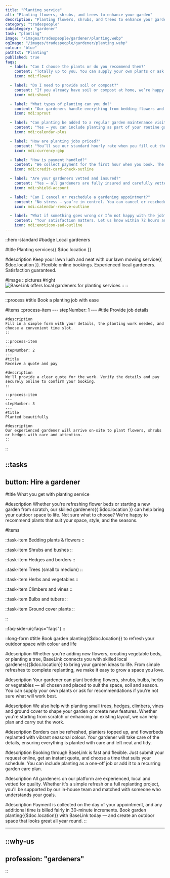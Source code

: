 ```yaml
---
title: "Planting service"
alt: "Planting flowers, shrubs, and trees to enhance your garden"
description: "Planting flowers, shrubs, and trees to enhance your garden"
category: "tradespeople"
subcategory: "gardener"
task: "planting"
image: "/images/tradespeople/gardener/planting.webp"
ogImage: "/images/tradespeople/gardener/planting.webp"
colour: "blue"
pathtxt: "Planting"
published: true
faqs:
  - label: "Can I choose the plants or do you recommend them?"
    content: "Totally up to you. You can supply your own plants or ask your gardener to recommend options that suit your space, style and seasonal conditions. Just let us know in the form what you’re looking for, and we’ll tailor the service accordingly."
    icon: mdi:flower

  - label: "Do I need to provide soil or compost?"
    content: "If you already have soil or compost at home, we’re happy to use it. If not, your gardener can bring or source the right type for your plants. We’ll confirm any material costs with you in advance before anything’s purchased."
    icon: mdi:shovel

  - label: "What types of planting can you do?"
    content: "Our gardeners handle everything from bedding flowers and shrubs to herbs, vegetables, hedges and even small trees. We also plant bulbs, climbers and ground cover — ideal for seasonal updates or long-term design."
    icon: mdi:sprout

  - label: "Can planting be added to a regular garden maintenance visit?"
    content: "Yes – you can include planting as part of your routine garden care. Just let us know what you need when booking and we’ll build it into your regular visit or schedule a one-off session."
    icon: mdi:calendar-plus

  - label: "How are planting jobs priced?"
    content: "You’ll see our standard hourly rate when you fill out the form, but final pricing depends on the scope of work. Once submitted, we’ll review the details and get back to you with a tailored quote and estimated time to complete the job. The minimum booking is one hour."
    icon: mdi:currency-gbp

  - label: "How is payment handled?"
    content: "We collect payment for the first hour when you book. The rest is charged on the day of the job, based on time worked. Extra time is billed fairly in 30-minute increments, and everything is processed securely online."
    icon: mdi:credit-card-check-outline

  - label: "Are your gardeners vetted and insured?"
    content: "Yes – all gardeners are fully insured and carefully vetted. We run background checks, interview each candidate, and assess their experience before they join BaseLink. But it doesn’t stop there – we collect ongoing feedback after every job to make sure only the best stick around. So you get safe, reliable service every time."
    icon: mdi:shield-account

  - label: "Can I cancel or reschedule a gardening appointment?"
    content: "No stress – you’re in control. You can cancel or reschedule your booking anytime up to 24 hours before the job, free of charge. Just log in to your account and manage everything online in a few clicks. Need to make a last-minute change? We’ll do our best to help – just get in touch."
    icon: mdi:calendar-remove-outline

  - label: "What if something goes wrong or I’m not happy with the job?"
    content: "Your satisfaction matters. Let us know within 72 hours and we’ll put things right – whether it’s a revisit or a refund. We review feedback after every job to keep our service standards high."
    icon: mdi:emoticon-sad-outline
---
```


::hero-standard
#badge
Local gardeners

#title
Planting services{{ $doc.location }}

#description
Keep your lawn lush and neat with our lawn mowing service{{ $doc.location }}. Flexible online bookings. Experienced local gardeners. Satisfaction guaranteed.

#image
    ::pictures
    #right
    ![BaseLink offers local gardeners for planting services](/images/tradespeople/gardener/planting.webp)
    ::
::

---

::process
#title
Book a planting job with ease

#items
    ::process-item
    ---
    stepNumber: 1
    ---
    #title
    Provide job details

    #description
    Fill in a simple form with your details, the planting work needed, and choose a convenient time slot.
    ::
    
    ::process-item
    ---
    stepNumber: 2
    ---
    #title
    Receive a quote and pay

    #description
    We'll provide a clear quote for the work. Verify the details and pay securely online to confirm your booking.
    ::

    ::process-item
    ---
    stepNumber: 3
    ---
    #title
    Planted beautifully

    #description
    Our experienced gardener will arrive on-site to plant flowers, shrubs or hedges with care and attention.
    ::
::


::tasks
---
button: Hire a gardener
---

#title
What you get with planting service

#description
Whether you're refreshing flower beds or starting a new garden from scratch, our skilled gardeners{{ $doc.location }} can help bring your outdoor space to life. Not sure what to choose? We're happy to recommend plants that suit your space, style, and the seasons.

#items

  ::task-item
  Bedding plants & flowers
  ::

  ::task-item
  Shrubs and bushes
  :: 

  ::task-item
  Hedges and borders
  ::

  ::task-item
  Trees (small to medium)
  ::

  ::task-item
  Herbs and vegetables
  ::

  ::task-item
  Climbers and vines
  ::

  ::task-item
  Bulbs and tubers
  ::

  ::task-item
  Ground cover plants
  ::

::


::faq-side-ui{:faqs="faqs"}
::


::long-form
#title
Book garden planting{{$doc.location}} to refresh your outdoor space with colour and life

#description
Whether you're adding new flowers, creating vegetable beds, or planting a tree, BaseLink connects you with skilled local gardeners{{$doc.location}} to bring your garden ideas to life. From simple refreshes to complete replanting, we make it easy to grow a space you love.

#description
Your gardener can plant bedding flowers, shrubs, bulbs, herbs or vegetables — all chosen and placed to suit the space, soil and season. You can supply your own plants or ask for recommendations if you're not sure what will work best.

#description
We also help with planting small trees, hedges, climbers, vines and ground cover to shape your garden or create new features. Whether you're starting from scratch or enhancing an existing layout, we can help plan and carry out the work.

#description
Borders can be refreshed, planters topped up, and flowerbeds replanted with vibrant seasonal colour. Your gardener will take care of the details, ensuring everything is planted with care and left neat and tidy.

#description
Booking through BaseLink is fast and flexible. Just submit your request online, get an instant quote, and choose a time that suits your schedule. You can include planting as a one-off job or add it to a recurring garden care plan.

#description
All gardeners on our platform are experienced, local and vetted for quality. Whether it's a simple refresh or a full replanting project, you'll be supported by our in-house team and matched with someone who understands your goals.

#description
Payment is collected on the day of your appointment, and any additional time is billed fairly in 30-minute increments. Book garden planting{{$doc.location}} with BaseLink today — and create an outdoor space that looks great all year round.
::

---

::why-us
---
profession: "gardeners"
---
::